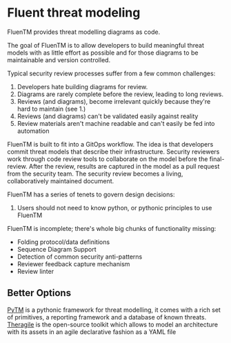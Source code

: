 # Fluent threat modeling

FluenTM provides threat modelling diagrams as code. 

The goal of FluenTM is to allow developers to build meaningful 
threat models with as little effort as possible and for those 
diagrams to be maintainable and version controlled.

Typical security review processes suffer from a few common challenges:
1. Developers hate building diagrams for review.
2. Diagrams are rarely complete before the review, leading to long reviews.
3. Reviews (and diagrams), become irrelevant quickly because they're hard to maintain (see 1.)
4. Reviews (and diagrams) can't be validated easily against reality
5. Review materials aren't machine readable and can't easily be fed into automation

FluenTM is built to fit into a GitOps workflow. The idea is that 
developers commit threat models that describe their infrastructure. Security reviewers work
through code review tools to collaborate on the model before the final-review. After the review,
results are captured in the model as a pull request from the security team. The security review
becomes a living, collaboratively maintained document.


FluenTM has a series of tenets to govern design decisions:
1. Users should not need to know python, or pythonic principles to use FluenTM

FluenTM is incomplete; there's whole big chunks of functionality missing:
* Folding protocol/data definitions 
* Sequence Diagram Support
* Detection of common security anti-patterns
* Reviewer feedback capture mechanism
* Review linter

## Better Options
[PyTM](https://github.com/izar/pytm) is a pythonic framework for threat modelling, it comes with a rich set of primitives, a reporting framework and a database of known threats.
[Theragile](https://threagile.io) is the open-source toolkit which allows to model an architecture with its assets in an agile declarative fashion as a YAML file

